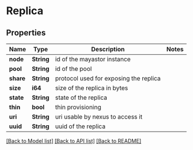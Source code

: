 # Replica

## Properties

Name | Type | Description | Notes
------------ | ------------- | ------------- | -------------
**node** | **String** | id of the mayastor instance | 
**pool** | **String** | id of the pool | 
**share** | **String** | protocol used for exposing the replica | 
**size** | **i64** | size of the replica in bytes | 
**state** | **String** | state of the replica | 
**thin** | **bool** | thin provisioning | 
**uri** | **String** | uri usable by nexus to access it | 
**uuid** | **String** | uuid of the replica | 

[[Back to Model list]](../README.md#documentation-for-models) [[Back to API list]](../README.md#documentation-for-api-endpoints) [[Back to README]](../README.md)


